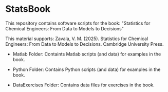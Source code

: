 # StatsBook
This repository contains software scripts for the book: "Statistics for Chemical Engineers: From Data to Models to Decisions"

This material supports: Zavala, V. M. (2025). Statistics for Chemical Engineers: From Data to Models to Decisions. Cambridge University Press.

- Matlab Folder: Containts Matlab scripts (and data) for examples in the book.

- Python Folder: Contains Python scripts (and data) for examples in the book.

- DataExercises Folder: Contains data files for exercises in the book.
